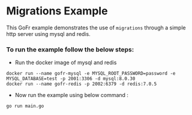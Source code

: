 # Migrations Example

This GoFr example demonstrates the use of `migrations` through a simple http server using mysql and redis.

### To run the example follow the below steps:
- Run the docker image of mysql and redis

```console
docker run --name gofr-mysql -e MYSQL_ROOT_PASSWORD=password -e MYSQL_DATABASE=test -p 2001:3306 -d mysql:8.0.30
docker run --name gofr-redis -p 2002:6379 -d redis:7.0.5
```

- Now run the example using below command :

```console
go run main.go
```